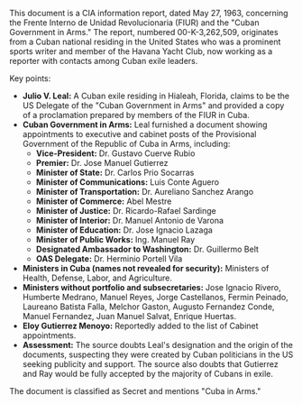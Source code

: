 This document is a CIA information report, dated May 27, 1963, concerning the Frente Interno de Unidad Revolucionaria (FIUR) and the "Cuban Government in Arms." The report, numbered 00-K-3,262,509, originates from a Cuban national residing in the United States who was a prominent sports writer and member of the Havana Yacht Club, now working as a reporter with contacts among Cuban exile leaders.

Key points:

*   **Julio V. Leal:** A Cuban exile residing in Hialeah, Florida, claims to be the US Delegate of the "Cuban Government in Arms" and provided a copy of a proclamation prepared by members of the FIUR in Cuba.
*   **Cuban Government in Arms:** Leal furnished a document showing appointments to executive and cabinet posts of the Provisional Government of the Republic of Cuba in Arms, including:
    *   **Vice-President:** Dr. Gustavo Cuerve Rubio
    *   **Premier:** Dr. Jose Manuel Gutierrez
    *   **Minister of State:** Dr. Carlos Prio Socarras
    *   **Minister of Communications:** Luis Conte Aguero
    *   **Minister of Transportation:** Dr. Aureliano Sanchez Arango
    *   **Minister of Commerce:** Abel Mestre
    *   **Minister of Justice:** Dr. Ricardo-Rafael Sardinge
    *   **Minister of Interior:** Dr. Manuel Antonio de Varona
    *   **Minister of Education:** Dr. Jose Ignacio Lazaga
    *   **Minister of Public Works:** Ing. Manuel Ray
    *   **Designated Ambassador to Washington:** Dr. Guillermo Belt
    *   **OAS Delegate:** Dr. Herminio Portell Vila
*   **Ministers in Cuba (names not revealed for security):** Ministers of Health, Defense, Labor, and Agriculture.
*   **Ministers without portfolio and subsecretaries:** Jose Ignacio Rivero, Humberte Medrano, Manuel Reyes, Jorge Castellanos, Fermin Peinado, Laureano Batista Falla, Melchor Gaston, Augusto Fernandez Conde, Manuel Fernandez, Juan Manuel Salvat, Enrique Huertas.
*   **Eloy Gutierrez Menoyo:** Reportedly added to the list of Cabinet appointments.
*   **Assessment:** The source doubts Leal's designation and the origin of the documents, suspecting they were created by Cuban politicians in the US seeking publicity and support. The source also doubts that Gutierrez and Ray would be fully accepted by the majority of Cubans in exile.

The document is classified as Secret and mentions "Cuba in Arms."
